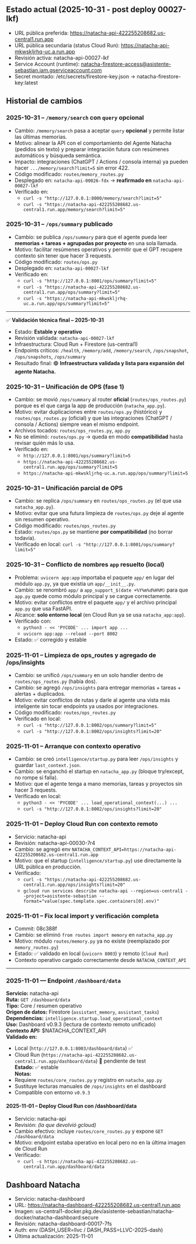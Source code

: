 ## Estado actual (2025-10-31 - post deploy 00027-lkf)
- URL pública preferida: https://natacha-api-422255208682.us-central1.run.app
- URL pública secundaria (status Cloud Run): https://natacha-api-mkwskljrhq-uc.a.run.app
- Revisión activa: natacha-api-00027-lkf
- Service Account (runtime): natacha-firestore-access@asistente-sebastian.iam.gserviceaccount.com
- Secret montado: /etc/secrets/firestore-key.json → natacha-firestore-key:latest

## Historial de cambios

### 2025-10-31 – `/memory/search` con `query` opcional
- Cambio: `/memory/search` pasa a aceptar `query` **opcional** y permite listar las últimas memorias.
- Motivo: alinear la API con el comportamiento del Agente Natacha (pedidos sin texto) y preparar integración futura con resúmenes automáticos y búsqueda semántica.
- Impacto: integraciones (ChatGPT / Actions / consola interna) ya pueden hacer `.../memory/search?limit=5` sin error 422.
- Código modificado: `routes/memory_routes.py`
- Desplegado en: `natacha-api-00026-fdx` → **reafirmado en** `natacha-api-00027-lkf`
- Verificado en:
  - `curl -s "http://127.0.0.1:8000/memory/search?limit=5"`
  - `curl -s "https://natacha-api-422255208682.us-central1.run.app/memory/search?limit=5"`

### 2025-10-31 – `/ops/summary` publicado
- Cambio: se publica `/ops/summary` para que el agente pueda leer **memorias + tareas + agrupadas por proyecto** en una sola llamada.
- Motivo: facilitar resúmenes operativos y permitir que el GPT recupere contexto sin tener que hacer 3 requests.
- Código modificado: `routes/ops.py`
- Desplegado en: `natacha-api-00027-lkf`
- Verificado en:
  - `curl -s "http://127.0.0.1:8001/ops/summary?limit=5"`
  - `curl -s "https://natacha-api-422255208682.us-central1.run.app/ops/summary?limit=5"`
  - `curl -s "https://natacha-api-mkwskljrhq-uc.a.run.app/ops/summary?limit=5"`

---

✅ **Validación técnica final – 2025-10-31**
- Estado: **Estable y operativo**
- Revisión validada: `natacha-api-00027-lkf`
- Infraestructura: Cloud Run + Firestore (us-central1)
- Endpoints críticos: `/health`, `/memory/add`, `/memory/search`, `/ops/snapshot`, `/ops/snapshots`, `/ops/summary`
- Resultado final: 🟢 **Infraestructura validada y lista para expansión del agente Natacha.**

### 2025-10-31 – Unificación de OPS (fase 1)
- Cambio: se movió `/ops/summary` al router **oficial** (`routes/ops_routes.py`) porque es el que carga la app de producción (`natacha_app.py`).
- Motivo: evitar duplicaciones entre `routes/ops.py` (histórico) y `routes/ops_routes.py` (oficial) y que las integraciones (ChatGPT / consola / Actions) siempre vean el mismo endpoint.
- Archivos tocados: `routes/ops_routes.py`, `app.py`
- No se eliminó: `routes/ops.py` → queda en modo **compatibilidad** hasta revisar quién más lo usa.
- Verificado en:
  - `http://127.0.0.1:8001/ops/summary?limit=5`
  - `https://natacha-api-422255208682.us-central1.run.app/ops/summary?limit=5`
  - `https://natacha-api-mkwskljrhq-uc.a.run.app/ops/summary?limit=5`

### 2025-10-31 – Unificación parcial de OPS
- Cambio: se replica `/ops/summary` en `routes/ops_routes.py` (el que usa `natacha_app.py`).
- Motivo: evitar que una futura limpieza de `routes/ops.py` deje al agente sin resumen operativo.
- Código modificado: `routes/ops_routes.py`
- Estado: `routes/ops.py` se mantiene **por compatibilidad** (no borrar todavía).
- Verificado en local: `curl -s "http://127.0.0.1:8001/ops/summary?limit=5"`

### 2025-10-31 – Conflicto de nombres `app` resuelto (local)
- Problema: `uvicorn app:app` importaba el paquete `app/` en lugar del módulo `app.py`, ya que existía un `app/__init__.py`.
- Cambio: se renombró `app/` a `app_support_$(date +%Y%m%d%H%M)` para que `app.py` quede como módulo principal y se cargue correctamente.
- Motivo: evitar conflictos entre el paquete `app/` y el archivo principal `app.py` que usa FastAPI.
- Alcance: **solo entorno local** (en Cloud Run ya se usa `natacha_app:app`).
- Verificado con:
  - `python3 - << 'PYCODE' ... import app ...`
  - `uvicorn app:app --reload --port 8002`
- Estado: ✅ corregido y estable

### 2025-11-01 – Limpieza de ops_routes y agregado de /ops/insights
- Cambio: se unificó `/ops/summary` en un solo handler dentro de `routes/ops_routes.py` (había dos).
- Cambio: se agregó `/ops/insights` para entregar memorias + tareas + alertas + duplicados.
- Motivo: evitar conflictos de rutas y darle al agente una vista más inteligente sin tocar endpoints ya usados por integraciones.
- Código modificado: `routes/ops_routes.py`
- Verificado en local:
  - `curl -s "http://127.0.0.1:8002/ops/summary?limit=5"`
  - `curl -s "http://127.0.0.1:8002/ops/insights?limit=20"`

### 2025-11-01 – Arranque con contexto operativo
- Cambio: se creó `intelligence/startup.py` para leer `/ops/insights` y guardar `last_context.json`.
- Cambio: se enganchó el startup en `natacha_app.py` (bloque try/except, no rompe si falla).
- Motivo: que el agente tenga a mano memorias, tareas y proyectos sin hacer 3 requests.
- Verificado en local:
  - `python3 - << 'PYCODE' ... load_operational_context(...) ...`
  - `curl -s "http://127.0.0.1:8002/ops/insights?limit=20"`

### 2025-11-01 – Deploy Cloud Run con contexto remoto
- Servicio: natacha-api
- Revisión: natacha-api-00030-7r4
- Cambio: se agregó env `NATACHA_CONTEXT_API=https://natacha-api-422255208682.us-central1.run.app`
- Motivo: que el startup (`intelligence/startup.py`) use directamente la URL pública en producción.
- Verificado:
  - `curl -s "https://natacha-api-422255208682.us-central1.run.app/ops/insights?limit=20"`
  - `gcloud run services describe natacha-api --region=us-central1 --project=asistente-sebastian --format="value(spec.template.spec.containers[0].env)"`

### 2025-11-01 – Fix local import y verificación completa
- Commit: 08c388f
- Cambio: se eliminó `from routes import memory` en `natacha_app.py`
- Motivo: módulo `routes/memory.py` ya no existe (reemplazado por `memory_routes.py`)
- Estado: ✅ validado en local (`uvicorn 8003`) y remoto (`Cloud Run`)
- Contexto operativo cargado correctamente desde `NATACHA_CONTEXT_API`

---

### 2025-11-01 — Endpoint `/dashboard/data`
**Servicio:** natacha-api  
**Ruta:** `GET /dashboard/data`  
**Tipo:** Core / resumen operativo  
**Origen de datos:** Firestore (`assistant_memory`, `assistant_tasks`)  
**Dependencias:** `intelligence.startup.load_operational_context`  
**Uso:** Dashboard v0.9.3 (lectura de contexto remoto unificado)  
**Contexto API:** $NATACHA_CONTEXT_API  
**Validado en:**  
- Local (`http://127.0.0.1:8003/dashboard/data`) ✅  
- Cloud Run (`https://natacha-api-422255208682.us-central1.run.app/dashboard/data`) 🔄 pendiente de test  
**Estado:** ✅ estable  
**Notas:**  
- Requiere `routes/core_routes.py` y registro en `natacha_app.py`  
- Sustituye lecturas manuales de `/ops/insights` en el dashboard  
- Compatible con entorno `v0.9.3`


#### 2025-11-01 – Deploy Cloud Run con /dashboard/data
- Servicio: natacha-api
- Revisión: *(la que devolvió gcloud)*
- Cambio efectivo: incluye `routes/core_routes.py` y expone `GET /dashboard/data`
- Motivo: endpoint estaba operativo en local pero no en la última imagen de Cloud Run
- Verificado:
  - `curl -s https://natacha-api-422255208682.us-central1.run.app/dashboard/data`
## Dashboard Natacha
- Servicio: natacha-dashboard
- URL: https://natacha-dashboard-422255208682.us-central1.run.app
- Imagen: us-central1-docker.pkg.dev/asistente-sebastian/natacha-docker/natacha-dashboard:secure
- Revisión: natacha-dashboard-00017-7fs
- Auth: env (DASH_USER=llvc / DASH_PASS=LLVC-2025-dash)
- Última actualización: 2025-11-01
